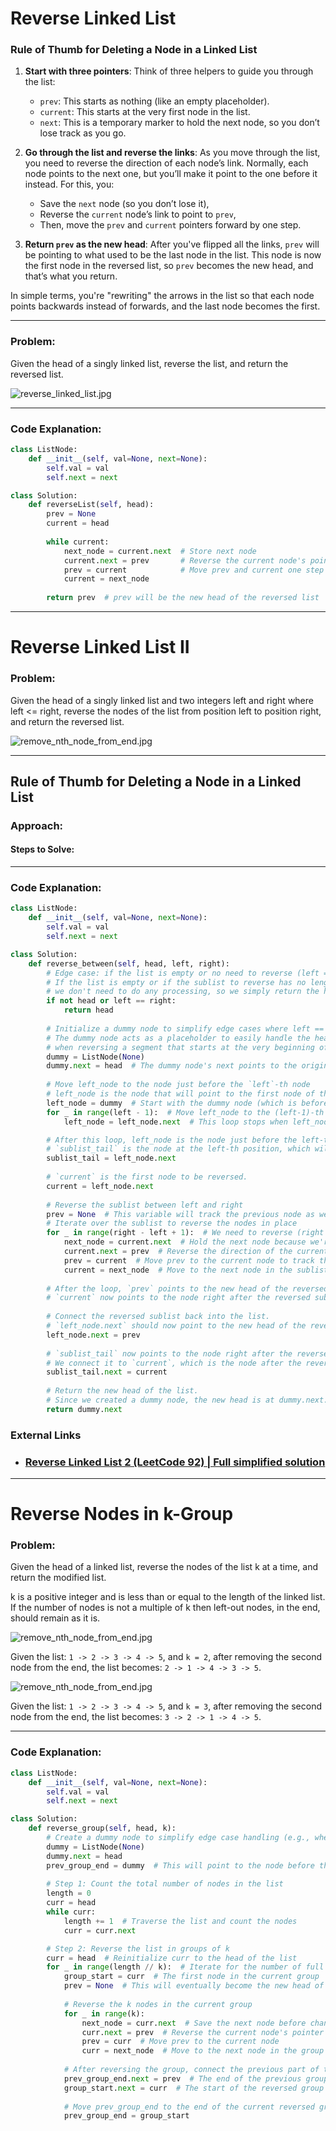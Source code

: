 # Reverse Linked List

### Rule of Thumb for Deleting a Node in a Linked List

1. **Start with three pointers**: Think of three helpers to guide you through the list:
   - `prev`: This starts as nothing (like an empty placeholder).
   - `current`: This starts at the very first node in the list.
   - `next`: This is a temporary marker to hold the next node, so you don’t lose track as you go.

2. **Go through the list and reverse the links**: As you move through the list, you need to reverse the direction of each node’s link. Normally, each node points to the next one, but you’ll make it point to the one before it instead. For this, you:
   - Save the `next` node (so you don’t lose it),
   - Reverse the `current` node’s link to point to `prev`,
   - Then, move the `prev` and `current` pointers forward by one step.

3. **Return `prev` as the new head**: After you've flipped all the links, `prev` will be pointing to what used to be the last node in the list. This node is now the first node in the reversed list, so `prev` becomes the new head, and that’s what you return.

In simple terms, you're "rewriting" the arrows in the list so that each node points backwards instead of forwards, and the last node becomes the first.

---

### **Problem:**
Given the head of a singly linked list, reverse the list, and return the reversed list.

![reverse_linked_list.jpg](../static/images/reverse_linked_list.jpg)

---

### **Code Explanation**:

```python
class ListNode:
    def __init__(self, val=None, next=None):
        self.val = val
        self.next = next

class Solution:
    def reverseList(self, head):
        prev = None
        current = head
        
        while current:
            next_node = current.next  # Store next node
            current.next = prev       # Reverse the current node's pointer
            prev = current            # Move prev and current one step forward
            current = next_node
        
        return prev  # prev will be the new head of the reversed list
```

---

# Reverse Linked List II

### **Problem:**
Given the head of a singly linked list and two integers left and right where left <= right, reverse the nodes of the list from position left to position right, and return the reversed list.

![remove_nth_node_from_end.jpg](../static/images/reverse_linked_list_II.jpg)

---

## Rule of Thumb for Deleting a Node in a Linked List

### **Approach:**

#### **Steps to Solve:**

---

### **Code Explanation**:

```python
class ListNode:
    def __init__(self, val=None, next=None):
        self.val = val
        self.next = next

class Solution:
    def reverse_between(self, head, left, right):
        # Edge case: if the list is empty or no need to reverse (left == right)
        # If the list is empty or if the sublist to reverse has no length (left == right), 
        # we don't need to do any processing, so we simply return the head as it is.
        if not head or left == right:
            return head
        
        # Initialize a dummy node to simplify edge cases where left == 1
        # The dummy node acts as a placeholder to easily handle the head of the list
        # when reversing a segment that starts at the very beginning of the list.
        dummy = ListNode(None)
        dummy.next = head  # The dummy node's next points to the original head.
        
        # Move left_node to the node just before the `left`-th node
        # left_node is the node that will point to the first node of the reversed sublist.
        left_node = dummy  # Start with the dummy node (which is before the head).
        for _ in range(left - 1):  # Move left_node to the (left-1)-th node.
            left_node = left_node.next  # This loop stops when left_node points to the node before the left-th node.

        # After this loop, left_node is the node just before the left-th node in the original list.
        # `sublist_tail` is the node at the left-th position, which will eventually point to the node after the reversed sublist.
        sublist_tail = left_node.next
        
        # `current` is the first node to be reversed.
        current = left_node.next
        
        # Reverse the sublist between left and right
        prev = None  # This variable will track the previous node as we reverse the sublist.
        # Iterate over the sublist to reverse the nodes in place
        for _ in range(right - left + 1):  # We need to reverse (right - left + 1) nodes.
            next_node = current.next  # Hold the next node because we're going to change current.next.
            current.next = prev  # Reverse the direction of the current node by pointing it to the previous node.
            prev = current  # Move prev to the current node to track the reversed portion.
            current = next_node  # Move to the next node in the sublist.
        
        # After the loop, `prev` points to the new head of the reversed sublist.
        # `current` now points to the node right after the reversed sublist, which might be None if we reversed till the end.
        
        # Connect the reversed sublist back into the list.
        # `left_node.next` should now point to the new head of the reversed sublist, which is `prev`.
        left_node.next = prev
        
        # `sublist_tail` now points to the node right after the reversed sublist.
        # We connect it to `current`, which is the node after the reversed sublist.
        sublist_tail.next = current
        
        # Return the new head of the list. 
        # Since we created a dummy node, the new head is at dummy.next.
        return dummy.next
```

### External Links 

- ### [Reverse Linked List 2 (LeetCode 92) | Full simplified solution](https://www.youtube.com/watch?v=oDL8vuu2Q0E&t=1021s)

---

#  Reverse Nodes in k-Group

### **Problem:**
Given the head of a linked list, reverse the nodes of the list k at a time, and return the modified list.

k is a positive integer and is less than or equal to the length of the linked list. If the number of nodes is not a multiple of k then left-out nodes, in the end, should remain as it is.

![remove_nth_node_from_end.jpg](../static/images/reverse_k_group1.jpg)

Given the list: `1 -> 2 -> 3 -> 4 -> 5`, and `k = 2`, after removing the second node from the end, the list becomes: `2 -> 1 -> 4 -> 3 -> 5`.

![remove_nth_node_from_end.jpg](../static/images/reverse_k_group2.jpg)

Given the list: `1 -> 2 -> 3 -> 4 -> 5`, and `k = 3`, after removing the second node from the end, the list becomes: `3 -> 2 -> 1 -> 4 -> 5`.

---

### **Code Explanation**:

```python
class ListNode:
    def __init__(self, val=None, next=None):
        self.val = val
        self.next = next

class Solution:
    def reverse_group(self, head, k):
        # Create a dummy node to simplify edge case handling (e.g., when head is modified)
        dummy = ListNode(None)
        dummy.next = head
        prev_group_end = dummy  # This will point to the node before the start of the current group
        
        # Step 1: Count the total number of nodes in the list
        length = 0
        curr = head
        while curr:
            length += 1  # Traverse the list and count the nodes
            curr = curr.next

        # Step 2: Reverse the list in groups of k
        curr = head  # Reinitialize curr to the head of the list
        for _ in range(length // k):  # Iterate for the number of full groups of k nodes
            group_start = curr  # The first node in the current group
            prev = None  # This will eventually become the new head of the reversed group
            
            # Reverse the k nodes in the current group
            for _ in range(k):
                next_node = curr.next  # Save the next node before changing pointers
                curr.next = prev  # Reverse the current node's pointer
                prev = curr  # Move prev to the current node
                curr = next_node  # Move to the next node in the group
            
            # After reversing the group, connect the previous part of the list
            prev_group_end.next = prev  # The end of the previous group should point to the new head of the    reversed group
            group_start.next = curr  # The start of the reversed group should point to the next part of the list (or None)
            
            # Move prev_group_end to the end of the current reversed group
            prev_group_end = group_start
```